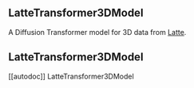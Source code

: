 <!--Copyright 2024 The HuggingFace Team. All rights reserved.

Licensed under the Apache License, Version 2.0 (the "License"); you may not use this file except in compliance with
the License. You may obtain a copy of the License at

http://www.apache.org/licenses/LICENSE-2.0

Unless required by applicable law or agreed to in writing, software distributed under the License is distributed on
an "AS IS" BASIS, WITHOUT WARRANTIES OR CONDITIONS OF ANY KIND, either express or implied. See the License for the
specific language governing permissions and limitations under the License.
-->

## LatteTransformer3DModel

A Diffusion Transformer model for 3D data from [Latte](https://github.com/Vchitect/Latte).

## LatteTransformer3DModel

[[autodoc]] LatteTransformer3DModel


